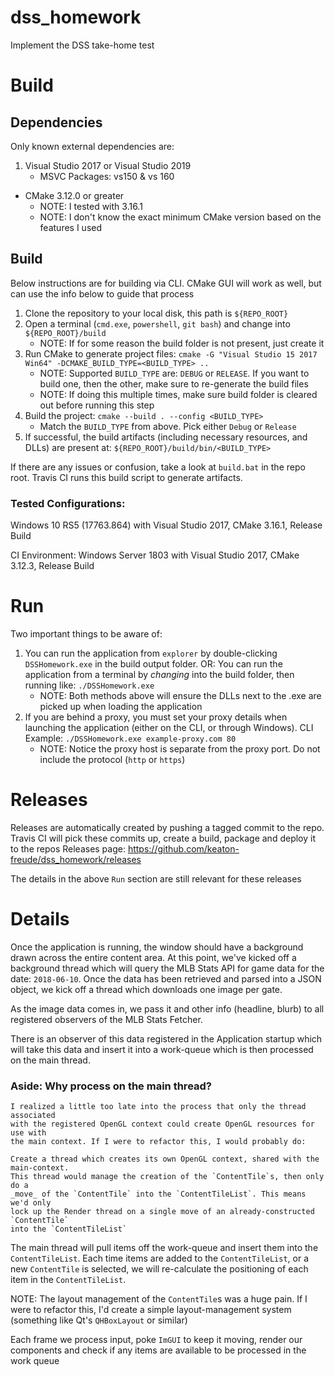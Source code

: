 # dss_homework
Implement the DSS take-home test

# Build
## Dependencies
Only known external dependencies are:
1. Visual Studio 2017 or Visual Studio 2019
    * MSVC Packages: vs150 & vs 160
* CMake 3.12.0 or greater
    * NOTE: I tested with 3.16.1
    * NOTE: I don't know the exact minimum CMake version based on the features I used

## Build
Below instructions are for building via CLI. CMake GUI will work as well, but can use the info below to guide that process
1. Clone the repository to your local disk, this path is `${REPO_ROOT}`
2. Open a terminal (`cmd.exe`, `powershell`, `git bash`) and change into `${REPO_ROOT}/build`
    - NOTE: If for some reason the build folder is not present, just create it
3. Run CMake to generate project files: `cmake -G "Visual Studio 15 2017 Win64" -DCMAKE_BUILD_TYPE=<BUILD_TYPE> ..`
    - NOTE: Supported `BUILD_TYPE` are: `DEBUG` or `RELEASE`. If you want to build one, then the other, make sure to re-generate the build files
    - NOTE: If doing this multiple times, make sure build folder is cleared out before running this step
4. Build the project: `cmake --build . --config <BUILD_TYPE>`
    - Match the `BUILD_TYPE` from above. Pick either `Debug` or `Release`
5. If successful, the build artifacts (including necessary resources, and DLLs) are present at: `${REPO_ROOT}/build/bin/<BUILD_TYPE>`

If there are any issues or confusion, take a look at `build.bat` in the repo root. Travis CI runs this build script to generate artifacts.

### Tested Configurations:
Windows 10 RS5 (17763.864) with Visual Studio 2017, CMake 3.16.1, Release Build

CI Environment: Windows Server 1803 with Visual Studio 2017, CMake 3.12.3, Release Build

# Run
Two important things to be aware of:

1. You can run the application from `explorer` by double-clicking `DSSHomework.exe` in the build output folder. OR: You can run the application from a terminal by _changing_ into the build folder, then running like: `./DSSHomework.exe`
    - NOTE: Both methods above will ensure the DLLs next to the .exe are picked up when loading the application
2. If you are behind a proxy, you must set your proxy details when launching the application (either on the CLI, or through Windows). CLI Example: `./DSSHomework.exe example-proxy.com 80`
    - NOTE: Notice the proxy host is separate from the proxy port. Do not include the protocol (`http` or `https`)

# Releases
Releases are automatically created by pushing a tagged commit to the repo. Travis CI will pick these commits up, create a build, package and deploy it to the repos Releases page: https://github.com/keaton-freude/dss_homework/releases

The details in the above `Run` section are still relevant for these releases

# Details
Once the application is running, the window should have a background drawn across the entire content area. At this point, we've kicked off a background thread which will query the MLB Stats API for game data for the date: `2018-06-10`. Once the data has been retrieved and parsed into a JSON object, we kick off a thread which downloads one image per gate.

As the image data comes in, we pass it and other info (headline, blurb) to all registered observers of the MLB Stats Fetcher.

There is an observer of this data registered in the Application startup which will take this data and insert it into a work-queue which is then processed on the main thread.

### Aside: Why process on the main thread?
    I realized a little too late into the process that only the thread associated
    with the registered OpenGL context could create OpenGL resources for use with
    the main context. If I were to refactor this, I would probably do:

    Create a thread which creates its own OpenGL context, shared with the main-context.
    This thread would manage the creation of the `ContentTile`s, then only do a
    _move_ of the `ContentTile` into the `ContentTileList`. This means we'd only
    lock up the Render thread on a single move of an already-constructed `ContentTile`
    into the `ContentTileList`

The main thread will pull items off the work-queue and insert them into the `ContentTileList`. Each time items are added to the `ContentTileList`, or a new `ContentTile` is selected, we will re-calculate the positioning of each item in the `ContentTileList`.

NOTE: The layout management of the `ContentTile`s was a huge pain. If I were to refactor this, I'd create a simple layout-management system (something like Qt's `QHBoxLayout` or similar)

Each frame we process input, poke `ImGUI` to keep it moving, render our components and check if any items are available to be processed in the work queue